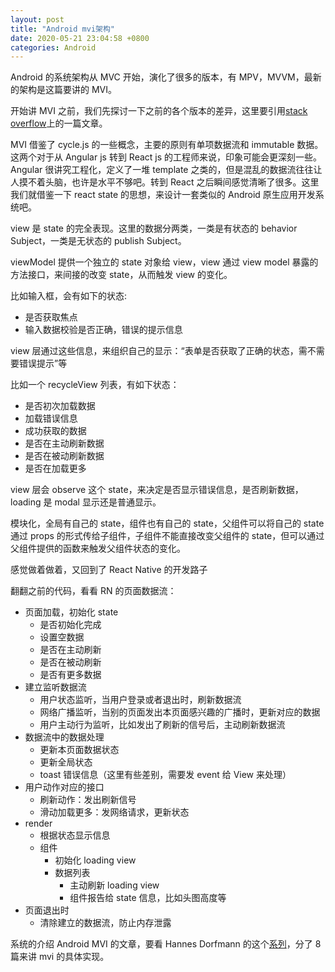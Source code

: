 ```yaml
---
layout: post
title: "Android mvi架构"
date: 2020-05-21 23:04:58 +0800
categories: Android
---
```


Android 的系统架构从 MVC 开始，演化了很多的版本，有 MPV，MVVM，最新的架构是这篇要讲的 MVI。

开始讲 MVI 之前，我们先探讨一下之前的各个版本的差异，这里要引用[stack overflow](https://stackoverflow.com/questions/59205614/what-is-the-difference-between-mvi-compared-to-mvc-and-mvvm)上的一篇文章。

MVI 借鉴了 cycle.js 的一些概念，主要的原则有单项数据流和 immutable 数据。这两个对于从 Angular js 转到 React js 的工程师来说，印象可能会更深刻一些。Angular 很讲究工程化，定义了一堆 template 之类的，但是混乱的数据流往往让人摸不着头脑，也许是水平不够吧。转到 React 之后瞬间感觉清晰了很多。这里我们就借鉴一下 react state 的思想，来设计一套类似的 Android 原生应用开发系统吧。

view 是 state 的完全表现。这里的数据分两类，一类是有状态的 behavior Subject，一类是无状态的 publish Subject。

viewModel 提供一个独立的 state 对象给 view，view 通过 view model 暴露的方法接口，来间接的改变 state，从而触发 view 的变化。

比如输入框，会有如下的状态:

- 是否获取焦点
- 输入数据校验是否正确，错误的提示信息

view 层通过这些信息，来组织自己的显示：“表单是否获取了正确的状态，需不需要错误提示”等

比如一个 recycleView 列表，有如下状态：

- 是否初次加载数据
- 加载错误信息
- 成功获取的数据
- 是否在主动刷新数据
- 是否在被动刷新数据
- 是否在加载更多

view 层会 observe 这个 state，来决定是否显示错误信息，是否刷新数据，loading 是 modal 显示还是普通显示。

模块化，全局有自己的 state，组件也有自己的 state，父组件可以将自己的 state 通过 props 的形式传给子组件，子组件不能直接改变父组件的 state，但可以通过父组件提供的函数来触发父组件状态的变化。

感觉做着做着，又回到了 React Native 的开发路子

翻翻之前的代码，看看 RN 的页面数据流：

- 页面加载，初始化 state
  - 是否初始化完成
  - 设置空数据
  - 是否在主动刷新
  - 是否在被动刷新
  - 是否有更多数据
- 建立监听数据流
  - 用户状态监听，当用户登录或者退出时，刷新数据流
  - 网络广播监听，当别的页面发出本页面感兴趣的广播时，更新对应的数据
  - 用户主动行为监听，比如发出了刷新的信号后，主动刷新数据流
- 数据流中的数据处理
  - 更新本页面数据状态
  - 更新全局状态
  - toast 错误信息（这里有些差别，需要发 event 给 View 来处理）
- 用户动作对应的接口
  - 刷新动作：发出刷新信号
  - 滑动加载更多：发网络请求，更新状态
- render
  - 根据状态显示信息
  - 组件
    - 初始化 loading view
    - 数据列表
      - 主动刷新 loading view
      - 组件报告给 state 信息，比如头图高度等
- 页面退出时
  - 清除建立的数据流，防止内存泄露

系统的介绍 Android MVI 的文章，要看 Hannes Dorfmann 的这个[系列](http://hannesdorfmann.com/android/mosby3-mvi-1)，分了 8 篇来讲 mvi 的具体实现。
